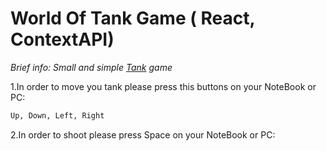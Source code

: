 # World Of Tank Game ( React, ContextAPI)

*Brief info: Small and simple [Tank](https://world-of-tank.herokuapp.com/) game* 

1.In order to move you tank please press this buttons on your NoteBook or PC:
```bash
Up, Down, Left, Right 
```

2.In order to shoot please press Space on your NoteBook or PC:
